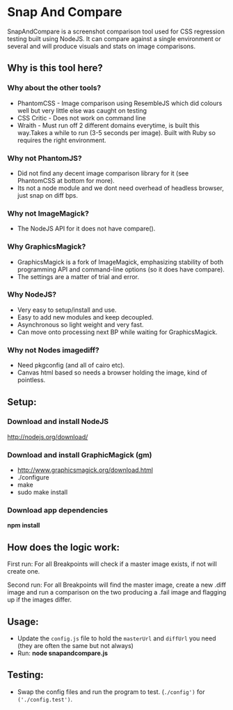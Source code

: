 # Snap And Compare

SnapAndCompare is a screenshot comparison tool used for CSS regression testing built using NodeJS.
It can compare against a single environment or several and will produce visuals and stats on image comparisons.

## Why is this tool here?

### Why about the other tools?
- PhantomCSS - Image comparison using ResembleJS which did colours well but very little else was caught on testing
- CSS Critic - Does not work on command line
- Wraith - Must run off 2 different domains everytime, is built this way.Takes a while to run (3-5 seconds per image). Built with Ruby so requires the right environment.

### Why not PhantomJS?
- Did not find any decent image comparison library for it (see PhantomCSS at bottom for more).
- Its not a node module and we dont need overhead of headless browser, just snap on diff bps.

### Why not ImageMagick?
- The NodeJS API for it does not have compare().

### Why GraphicsMagick?
- GraphicsMagick is a fork of ImageMagick, emphasizing stability of both programming API and command-line options (so it does have compare). 
- The settings are a matter of trial and error.

### Why NodeJS?
- Very easy to setup/install and use.
- Easy to add new modules and keep decoupled.
- Asynchronous so light weight and very fast.
- Can move onto processing next BP while waiting for GraphicsMagick.

### Why not Nodes imagediff?
- Need pkgconfig (and all of cairo etc).
- Canvas html based so needs a browser holding the image, kind of pointless.

## Setup:

### Download and install NodeJS
http://nodejs.org/download/

### Download and install GraphicMagick (gm)
- http://www.graphicsmagick.org/download.html 
- ./configure
- make
- sudo make install

### Download app dependencies
<b>npm install</b>

## How does the logic work:

First run:
For all Breakpoints will check if a master image exists, if not will create one.

Second run:
For all Breakpoints will find the master image, create a new .diff image and run a comparison on the two producing a .fail image and flagging up if the images differ.

## Usage:
- Update the `config.js` file to hold the `masterUrl` and `diffUrl` you need (they are often the same but not always)
- Run:
<b>node snapandcompare.js</b>

## Testing:
- Swap the config files and run the program to test. (`./config')` for `('./config.test')`.

